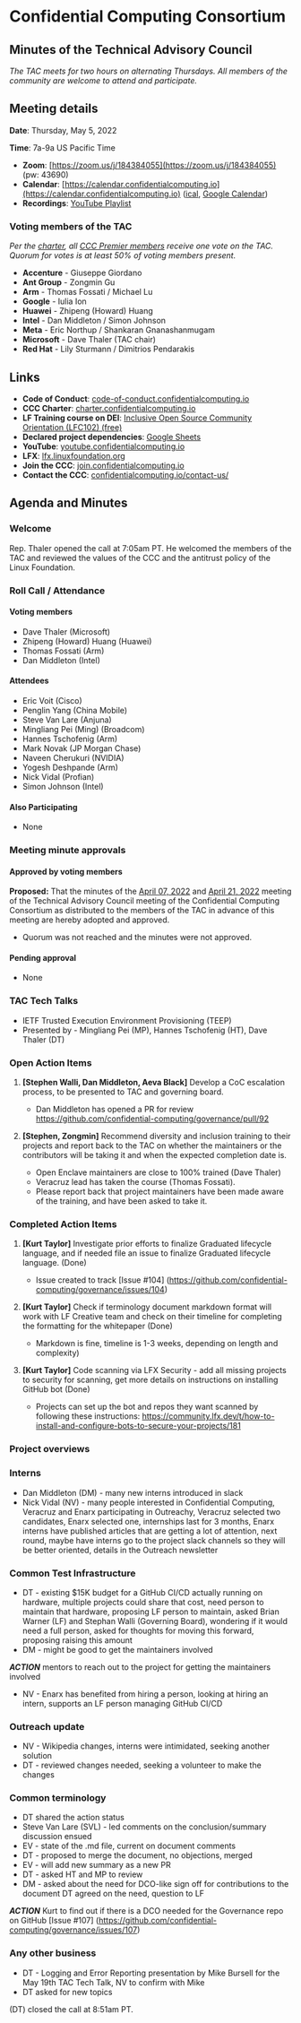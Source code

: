 # Confidential Computing Consortium 
## Minutes of the Technical Advisory Council 

*The TAC meets for two hours on alternating Thursdays. All members of the community are welcome to attend and participate.*

## Meeting details

**Date**: Thursday, May 5, 2022

**Time**: 7a-9a US Pacific Time

* **Zoom**: [https://zoom.us/j/184384055](https://zoom.us/j/184384055) (pw: 43690)
* **Calendar**: [https://calendar.confidentialcomputing.io](https://calendar.confidentialcomputing.io) ([ical](https://calendar.google.com/calendar/ical/c_c0pcihr7n2n1k3a38i32d9ag10%40group.calendar.google.com/public/basic.ics), [Google Calendar](https://calendar.google.com/calendar/u/0/r?cid=c_c0pcihr7n2n1k3a38i32d9ag10@group.calendar.google.com))
* **Recordings**: [YouTube Playlist](https://www.youtube.com/playlist?list=PLmfkUJc39uMjaB_I1dYW72I44kr9QzG_B)

### Voting members of the TAC

*Per the [charter](https://charter.confidentialcomputing.io), all [CCC Premier members](https://confidentialcomputing.io/members/) receive one vote on the TAC. Quorum for votes is at least 50% of voting members present.*

* **Accenture** - Giuseppe Giordano
* **Ant Group** - Zongmin Gu
* **Arm** - Thomas Fossati / Michael Lu
* **Google** - Iulia Ion
* **Huawei** - Zhipeng (Howard) Huang
* **Intel** - Dan Middleton / Simon Johnson
* **Meta** - Eric Northup / Shankaran Gnanashanmugam
* **Microsoft** - Dave Thaler (TAC chair)
* **Red Hat** - Lily Sturmann / Dimitrios Pendarakis

## Links

* **Code of Conduct**: [code-of-conduct.confidentialcomputing.io](https://code-of-conduct.confidentialcomputing.io)
* **CCC Charter**: [charter.confidentialcomputing.io](https://charter.confidentialcomputing.io)
* **LF Training course on DEI**: [Inclusive Open Source Community Orientation (LFC102) (free)](https://training.linuxfoundation.org/training/inclusive-open-source-community-orientation-lfc102/)
* **Declared project dependencies**: [Google Sheets](https://docs.google.com/spreadsheets/d/1UKnbbGWXYLjnPZsox3zmYo59nv3XSXjePfas5E2fER0/edit#gid=0)
* **YouTube**: [youtube.confidentialcomputing.io](https://youtube.confidentialcomputing.io)
* **LFX**: [lfx.linuxfoundation.org](https://lfx.linuxfoundation.org)
* **Join the CCC**: [join.confidentialcomputing.io](https://join.confidentialcomputing.io)
* **Contact the CCC**: [confidentialcomputing.io/contact-us/](https://confidentialcomputing.io/contact-us/)

## Agenda and Minutes

### Welcome
Rep. Thaler opened the call at 7:05am PT. He welcomed the members of the TAC and reviewed the values of the CCC and the antitrust policy of the Linux Foundation.

### Roll Call / Attendance
#### Voting members
* Dave Thaler (Microsoft)
* Zhipeng (Howard) Huang (Huawei)
* Thomas Fossati (Arm)
* Dan Middleton (Intel)

#### Attendees
* Eric Voit (Cisco)
* Penglin Yang (China Mobile)
* Steve Van Lare (Anjuna)
* Mingliang Pei (Ming) (Broadcom)
* Hannes Tschofenig (Arm)
* Mark Novak (JP Morgan Chase)
* Naveen Cherukuri (NVIDIA)
* Yogesh Deshpande (Arm)
* Nick Vidal (Profian)
* Simon Johnson (Intel)

#### Also Participating  
 * None

### Meeting minute approvals
#### Approved by voting members

**Proposed:** That the minutes of the [April 07, 2022](../2022-04-07/TAC_Minutes-2022-04-07.pdf) and [April 21, 2022](../2022-04-21/TAC_Minutes-2022-04-21.pdf) meeting of the Technical Advisory Council meeting of the Confidential Computing Consortium as distributed to the members of the TAC in advance of this meeting are hereby adopted and approved.

 * Quorum was not reached and the minutes were not approved.
 
#### Pending approval
 * None

### TAC Tech Talks
 *  IETF Trusted Execution Environment Provisioning (TEEP)
 *  Presented by - Mingliang Pei (MP), Hannes Tschofenig (HT), Dave Thaler (DT)


### Open Action Items
1. **[Stephen Walli, Dan Middleton, Aeva Black]** Develop a CoC escalation process, to be presented to TAC and governing board.
    * Dan Middleton has opened a PR for review https://github.com/confidential-computing/governance/pull/92

1. **[Stephen, Zongmin]** Recommend diversity and inclusion training to their projects and report back to the TAC on whether the maintainers or the contributors will be taking it and when the expected completion date is.
    * Open Enclave maintainers are close to 100% trained (Dave Thaler)
    * Veracruz lead has taken the course (Thomas Fossati).
    * Please report back that project maintainers have been made aware of the training, and have been asked to take it.

### Completed Action Items
1. **[Kurt Taylor]** Investigate prior efforts to finalize Graduated lifecycle language, and if needed file an issue to finalize Graduated lifecycle language. (Done)
   * Issue created to track [Issue #104] (https://github.com/confidential-computing/governance/issues/104)

2. **[Kurt Taylor]** Check if terminology document markdown format will work with LF Creative team and check on their timeline for completing the formatting for the whitepaper (Done)
   * Markdown is fine, timeline is 1-3 weeks, depending on length and complexity)

2. **[Kurt Taylor]** Code scanning via LFX Security - add all missing projects to security for scanning, get more details on instructions on installing GitHub bot (Done) 
    * Projects can set up the bot and repos they want scanned by following these instructions: https://community.lfx.dev/t/how-to-install-and-configure-bots-to-secure-your-projects/181

### Project overviews


### Interns
* Dan Middleton (DM) - many new interns introduced in slack
* Nick Vidal (NV) - many people interested in Confidential Computing, Veracruz and Enarx participating in Outreachy, Veracruz selected two candidates, Enarx selected one, internships last for 3 months, Enarx interns have published articles that are getting a lot of attention, next round, maybe have interns go to the project slack channels so they will be better oriented, details in the Outreach newsletter 

### Common Test Infrastructure
 * DT - existing $15K budget for a GitHub CI/CD actually running on hardware, multiple projects could share that cost, need person to maintain that hardware, proposing LF person to maintain, asked Brian Warner (LF) and Stephan Walli (Governing Board), wondering if it would need a full person, asked for thoughts for moving this forward, proposing raising this amount
 * DM - might be good to get the maintainers involved
 
 ***ACTION*** mentors to reach out to the project for getting the maintainers involved
 
 * NV - Enarx has benefited from hiring a person, looking at hiring an intern, supports an LF person managing GitHub CI/CD

### Outreach update

* NV - Wikipedia changes, interns were intimidated, seeking another solution
* DT - reviewed changes needed, seeking a volunteer to make the changes

### Common terminology

 * DT shared the action status
 * Steve Van Lare (SVL) - led comments on the conclusion/summary discussion ensued
 * EV - state of the .md file, current on document comments
 * DT - proposed to merge the document, no objections, merged
 * EV - will add new summary as a new PR
 * DT - asked HT and MP to review
 * DM - asked about the need for DCO-like sign off for contributions to the document DT agreed on the need, question to LF
 
 ***ACTION***  Kurt to find out if there is a DCO needed for the Governance repo on GitHub [Issue #107] (https://github.com/confidential-computing/governance/issues/107)


### Any other business
* DT - Logging and Error Reporting presentation by Mike Bursell for the May 19th TAC Tech Talk, NV to confirm with Mike
* DT asked for new topics


(DT) closed the call at 8:51am PT.

